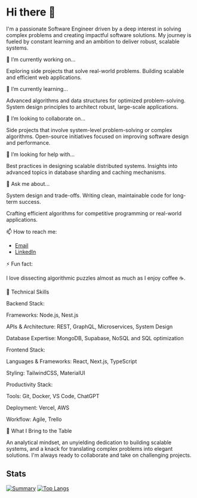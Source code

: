 # Hi there 👋
I'm a passionate Software Engineer driven by a deep interest in solving complex problems and creating impactful software solutions. My journey is fueled by constant learning and an ambition to deliver robust, scalable systems.

🔭 I’m currently working on...

Exploring side projects that solve real-world problems.
Building scalable and efficient web applications.

🌱 I’m currently learning...

Advanced algorithms and data structures for optimized problem-solving.
System design principles to architect robust, large-scale applications.

👯 I’m looking to collaborate on...

Side projects that involve system-level problem-solving or complex algorithms.
Open-source initiatives focused on improving software design and performance.

🤔 I’m looking for help with...

Best practices in designing scalable distributed systems.
Insights into advanced topics in database sharding and caching mechanisms.

💬 Ask me about...

System design and trade-offs.
Writing clean, maintainable code for long-term success.

Crafting efficient algorithms for competitive programming or real-world applications.

📫 How to reach me:

- [Email](mailto:lutskyimakar@gmail.com)
- [LinkedIn](https://www.linkedin.com/in/makar-lutskyi-634991208)

⚡ Fun fact:

I love dissecting algorithmic puzzles almost as much as I enjoy coffee ☕.

🔧 Technical Skills

Backend Stack:

Frameworks: Node.js, Nest.js

APIs & Architecture: REST, GraphQL, Microservices, System Design

Database Expertise: MongoDB, Supabase, NoSQL and SQL optimization

Frontend Stack:

Languages & Frameworks: React, Next.js, TypeScript

Styling: TailwindCSS, MaterialUI

Productivity Stack:

Tools: Git, Docker, VS Code, ChatGPT

Deployment: Vercel, AWS

Workflow: Agile, Trello

🚀 What I Bring to the Table

An analytical mindset, an unyielding dedication to building scalable systems, and a knack for translating complex problems into elegant solutions. I'm always ready to collaborate and take on challenging projects.

## Stats
[![Summary](http://github-profile-summary-cards.vercel.app/api/cards/profile-details?username=MAKAR190&theme=radical)](http://github.com/MAKAR190)
[![Top Langs](https://github-readme-stats.vercel.app/api/top-langs/?username=MAKAR190&layout=compact&theme=radical)](https://github.com/anuraghazra/github-readme-stats)

<!--
**MAKAR190/MAKAR190** is a ✨ _special_ ✨ repository because its `README.md` (this file) appears on your GitHub profile.

Here are some ideas to get you started:

- 🔭 I’m currently working on ...
- 🌱 I’m currently learning ...
- 👯 I’m looking to collaborate on ...
- 🤔 I’m looking for help with ...
- 💬 Ask me about ...
- 📫 How to reach me: ...
- 😄 Pronouns: ...
- ⚡ Fun fact: ...
-->

